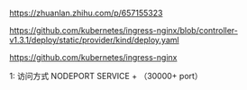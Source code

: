 https://zhuanlan.zhihu.com/p/657155323

https://github.com/kubernetes/ingress-nginx/blob/controller-v1.3.1/deploy/static/provider/kind/deploy.yaml

https://github.com/kubernetes/ingress-nginx

1: 访问方式
NODEPORT SERVICE + （30000+ port）